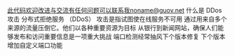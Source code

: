 此代码欢迎改进与交流有任何问题可以联系我noname@guov.net
什么是 DDos 攻击
分布式拒绝服务 （DDoS） 攻击是指试图使在线服务不可用
通过用来自多个来源的流量压倒它。他们以各种重要资源为目标 从银行到新闻网站，确保人们能够发布和访问重要信息是一项重大挑战
端口检测经常抽风下个版本修复
下个版本增加自定义端口功能
